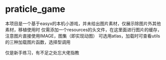 # praticle_game

本项目是一个基于easyx的本机小游戏，并未给出图片素材，仅展示除图片外其他素材，移植使用时
仅需添加一个resources的头文件，在这里面进行图片的缓存，注意图片直接使用IMAGE，图集（即实现动图）
可选用atlas，加载时可查看utils的三种加载图片函数，选择型调用


仅是新手练习，有不足之处忘大佬指教
